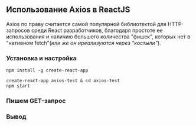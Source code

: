 
## Использование Axios в ReactJS

Axios по праву считается самой популярной библиотектой для HTTP-запросов среди React разработчиков, благодаря простоте ее использования и наличию большого количества "фишек", которых нет в "нативном fetch"(*или же он иреализуются через "костыли"*).

### Установка и настройка

```
npm install -g create-react-app
```
```
create-react-app axios-test & cd axios-test
npm start
```


### Пишем GET-запрос



### Вывод
